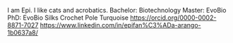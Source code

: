 I am Epi.
I like cats and acrobatics.
Bachelor: Biotechnology
Master: EvoBio
PhD: EvoBio
Silks
Crochet
Pole
Turquoise
https://orcid.org/0000-0002-8871-7027
https://www.linkedin.com/in/epifan%C3%ADa-arango-1b0637a8/
